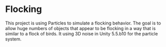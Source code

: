 # Flocking

This project is using Particles to simulate a flocking behavior. The goal is to allow huge numbers of objects that appear to be flocking in a way that is similar to a flock of birds. It using 3D noise in Unity 5.5.b10 for the particle system.
